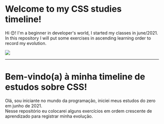 # Welcome to my CSS studies timeline!

Hi :blush:! I'm a beginner in developer's world, I started my classes in june/2021.  
In this repository I will put some exercises in ascending learning order to record my evolution.

<img src="https://img.shields.io/badge/CSS3-1572B6?style=for-the-badge&logo=css3&logoColor=white"/>

---

# Bem-vindo(a) à minha timeline de estudos sobre CSS!

Olá, sou iniciante no mundo da programação, iniciei meus estudos do zero em junho de 2021.   
Nesse repositório eu colocarei alguns exercícios em ordem crescente de aprendizado para registrar minha evolução.
